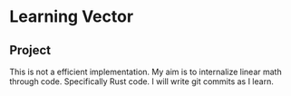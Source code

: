 # Learning Vector
## Project
This is not a efficient implementation. My aim is to internalize linear math through code. Specifically Rust code. I will write git commits as I learn.